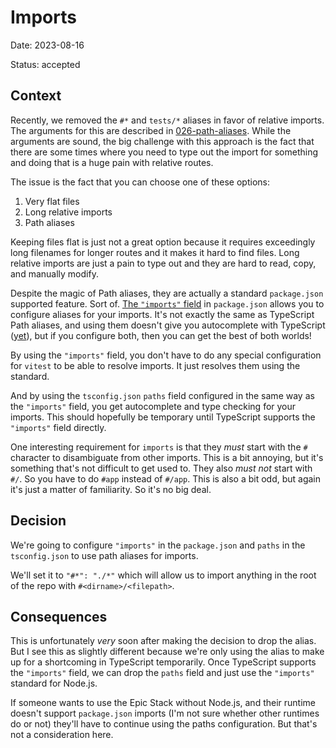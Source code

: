 # Imports

Date: 2023-08-16

Status: accepted

## Context

Recently, we removed the `#*` and `tests/*` aliases in favor of relative
imports. The arguments for this are described in
[026-path-aliases](./026-path-aliases.md). While the arguments are sound, the
big challenge with this approach is the fact that there are some times where you
need to type out the import for something and doing that is a huge pain with
relative routes.

The issue is the fact that you can choose one of these options:

1. Very flat files
2. Long relative imports
3. Path aliases

Keeping files flat is just not a great option because it requires exceedingly
long filenames for longer routes and it makes it hard to find files. Long
relative imports are just a pain to type out and they are hard to read, copy,
and manually modify.

Despite the magic of Path aliases, they are actually a standard `package.json`
supported feature. Sort of.
[The `"imports"` field](https://nodejs.org/api/packages.html#imports) in
`package.json` allows you to configure aliases for your imports. It's not
exactly the same as TypeScript Path aliases, and using them doesn't give you
autocomplete with TypeScript
([yet](https://github.com/microsoft/TypeScript/pull/55015)), but if you
configure both, then you can get the best of both worlds!

By using the `"imports"` field, you don't have to do any special configuration
for `vitest` to be able to resolve imports. It just resolves them using the
standard.

And by using the `tsconfig.json` `paths` field configured in the same way as the
`"imports"` field, you get autocomplete and type checking for your imports. This
should hopefully be temporary until TypeScript supports the `"imports"` field
directly.

One interesting requirement for `imports` is that they _must_ start with the `#`
character to disambiguate from other imports. This is a bit annoying, but it's
something that's not difficult to get used to. They also _must not_ start with
`#/`. So you have to do `#app` instead of `#/app`. This is also a bit odd, but
again it's just a matter of familiarity. So it's no big deal.

## Decision

We're going to configure `"imports"` in the `package.json` and `paths` in the
`tsconfig.json` to use path aliases for imports.

We'll set it to `"#*": "./*"` which will allow us to import anything in the root
of the repo with `#<dirname>/<filepath>`.

## Consequences

This is unfortunately _very_ soon after making the decision to drop the alias.
But I see this as slightly different because we're only using the alias to make
up for a shortcoming in TypeScript temporarily. Once TypeScript supports the
`"imports"` field, we can drop the `paths` field and just use the `"imports"`
standard for Node.js.

If someone wants to use the Epic Stack without Node.js, and their runtime
doesn't support `package.json` imports (I'm not sure whether other runtimes do
or not) they'll have to continue using the paths configuration. But that's not a
consideration here.
